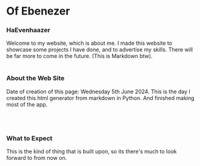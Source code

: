 #   Of Ebenezer

### HaEvenhaazer
Welcome to my website, which is about me. I made this website to showcase some projects I have done, and to advertise my skills. There will be far more to come in the future. (This is Markdown btw).
<br><br>

### About the Web Site

Date of creation of this page: Wednesday 5th June 2024. This is the day I created this html generator from markdown in Python.
And finished making most of the app.


<br><br>


### What to Expect

This is the kind of thing that is built upon, so its there's much to look forward to from now on.